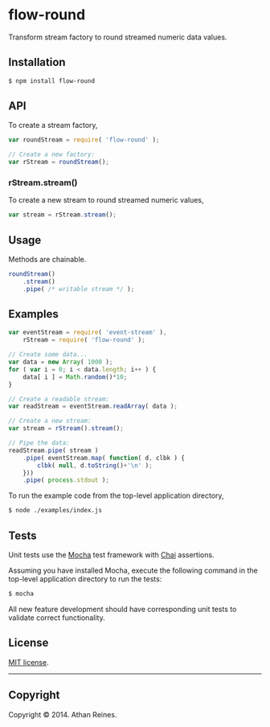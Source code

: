 flow-round
==========

Transform stream factory to round streamed numeric data values.


## Installation

``` bash
$ npm install flow-round
```

## API

To create a stream factory,

``` javascript
var roundStream = require( 'flow-round' );

// Create a new factory:
var rStream = roundStream();
```

### rStream.stream()

To create a new stream to round streamed numeric values,

``` javascript
var stream = rStream.stream();
```


## Usage

Methods are chainable.

``` javascript
roundStream()
	.stream()
	.pipe( /* writable stream */ );
```


## Examples

``` javascript
var eventStream = require( 'event-stream' ),
	rStream = require( 'flow-round' );

// Create some data...
var data = new Array( 1000 );
for ( var i = 0; i < data.length; i++ ) {
	data[ i ] = Math.random()*10;
}

// Create a readable stream:
var readStream = eventStream.readArray( data );

// Create a new stream:
var stream = rStream().stream();

// Pipe the data:
readStream.pipe( stream )
	.pipe( eventStream.map( function( d, clbk ) {
		clbk( null, d.toString()+'\n' );
	}))
	.pipe( process.stdout );
```

To run the example code from the top-level application directory,

``` bash
$ node ./examples/index.js
```


## Tests

Unit tests use the [Mocha](http://mochajs.org/) test framework with [Chai](http://chaijs.com) assertions.

Assuming you have installed Mocha, execute the following command in the top-level application directory to run the tests:

``` bash
$ mocha
```

All new feature development should have corresponding unit tests to validate correct functionality.


## License

[MIT license](http://opensource.org/licenses/MIT). 


---
## Copyright

Copyright &copy; 2014. Athan Reines.

